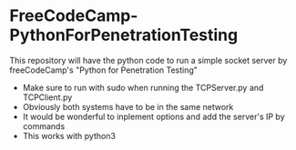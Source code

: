 # FreeCodeCamp-PythonForPenetrationTesting
This repository will have the python code to run a simple socket server by freeCodeCamp's "Python for Penetration Testing"
- Make sure to run with sudo when running the TCPServer.py and TCPClient.py
- Obviously both systems have to be in the same network
- It would be wonderful to inplement options and add the server's IP by commands
- This works with python3